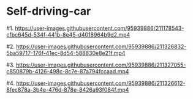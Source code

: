 # Self-driving-car

#1.
https://user-images.githubusercontent.com/95939886/211178543-cfbc645d-534f-441b-8e45-d4018964b9d2.mp4

#2.
https://user-images.githubusercontent.com/95939886/211326832-5ba59717-176f-41ec-8d54-588830e8e21f.mp4

#3.
https://user-images.githubusercontent.com/95939886/211327055-c850879b-4126-498c-8c7e-87a794fccaad.mp4

#4.
https://user-images.githubusercontent.com/95939886/211326612-8fec878a-3b4e-476d-878e-8426a93f084f.mp4

